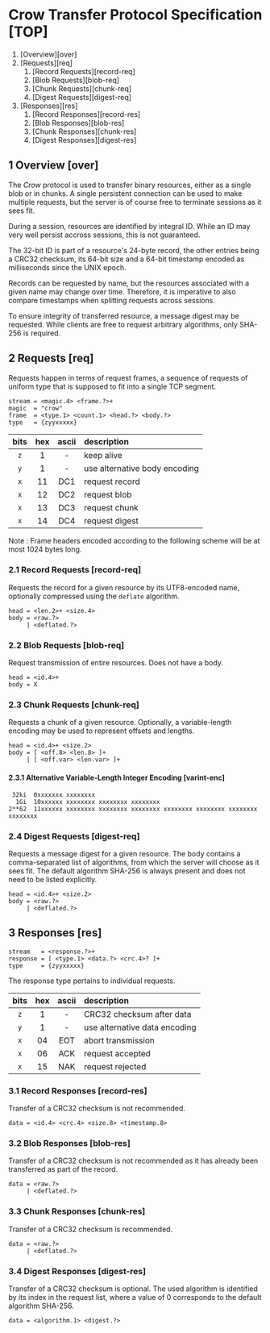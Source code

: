 # Crow Transfer Protocol Specification [TOP]

1. [Overview][over]
2. [Requests][req]
    1. [Record Requests][record-req]
    2. [Blob Requests][blob-req]
    3. [Chunk Requests][chunk-req]
    4. [Digest Requests][digest-req]
3. [Responses][res]
    1. [Record Responses][record-res]
    2. [Blob Responses][blob-res]
    3. [Chunk Responses][chunk-res]
    4. [Digest Responses][digest-res]

## 1 Overview [over]

The *Crow* protocol is used to transfer binary resources, either as a single blob or in chunks. A single persistent connection can be used to make multiple requests, but the server is of course free to terminate sessions as it sees fit.

During a session, resources are identified by integral ID. While an ID may very well persist accross sessions, this is not guaranteed.

The 32-bit ID is part of a resource's 24-byte record, the other entries being a CRC32 checksum, its 64-bit size and a 64-bit timestamp encoded as milliseconds since the UNIX epoch.

Records can be requested by name, but the resources associated with a given name may change over time. Therefore, it is imperative to also compare timestamps when splitting requests across sessions.

To ensure integrity of transferred resource, a message digest may be requested. While clients are free to request arbitrary algorithms, only SHA-256 is required.

## 2 Requests [req]

Requests happen in terms of request frames, a sequence of requests of uniform type that is supposed to fit into a single TCP segment.

```
stream = <magic.4> <frame.?>+
magic  = "crow"
frame  = <type.1> <count.1> <head.?> <body.?>
type   = {zyyxxxxx}
```

| bits | hex | ascii | description                   |
|:----:|:---:|:-----:|:------------------------------|
| `z`  |  1  |   -   | keep alive                    |
| `y`  |  1  |   -   | use alternative body encoding |
| `x`  | 11  |  DC1  | request record                |
| `x`  | 12  |  DC2  | request blob                  |
| `x`  | 13  |  DC3  | request chunk                 |
| `x`  | 14  |  DC4  | request digest                |

Note
:   Frame headers encoded according to the following scheme will be at most 1024 bytes long.

### 2.1 Record Requests [record-req]

Requests the record for a given resource by its UTF8-encoded name, optionally compressed using the `deflate` algorithm.

```
head = <len.2>+ <size.4>
body = <raw.?>
     | <deflated.?>
```

### 2.2 Blob Requests [blob-req]

Request transmission of entire resources. Does not have a body.

```
head = <id.4>+
body = X
```

### 2.3 Chunk Requests [chunk-req]

Requests a chunk of a given resource. Optionally, a variable-length encoding may be used to represent offsets and lengths.

```
head = <id.4>+ <size.2>
body = [ <off.8> <len.8> ]+
     | [ <off.var> <len.var> ]+
```

#### 2.3.1 Alternative Variable-Length Integer Encoding [varint-enc]

```
 32ki  0xxxxxxx xxxxxxxx
  1Gi  10xxxxxx xxxxxxxx xxxxxxxx xxxxxxxx
2**62  11xxxxxx xxxxxxxx xxxxxxxx xxxxxxxx xxxxxxxx xxxxxxxx xxxxxxxx xxxxxxxx
```

### 2.4 Digest Requests [digest-req]

Requests a message digest for a given resource. The body contains a comma-separated list of algorithms, from which the server will choose as it sees fit. The default algorithm SHA-256 is always present and does not need to be listed explicitly.

```
head = <id.4>+ <size.2>
body = <raw.?>
     | <deflated.?>
```

## 3 Responses [res]

```
stream   = <response.?>+
response = [ <type.1> <data.?> <crc.4>? ]+
type     = {zyyxxxxx}
```

The response type pertains to individual requests.

| bits | hex | ascii | description                   |
|:----:|:---:|:-----:|:------------------------------|
| `z`  |  1  |   -   | CRC32 checksum after data     |
| `y`  |  1  |   -   | use alternative data encoding |
| `x`  | 04  |  EOT  | abort transmission            |
| `x`  | 06  |  ACK  | request accepted              |
| `x`  | 15  |  NAK  | request rejected              |

### 3.1 Record Responses [record-res]

Transfer of a CRC32 checksum is not recommended.

```
data = <id.4> <crc.4> <size.8> <timestamp.8>
```

### 3.2 Blob Responses [blob-res]

Transfer of a CRC32 checksum is not recommended as it has already been transferred as part of the record.

```
data = <raw.?>
     | <deflated.?>
```

### 3.3 Chunk Responses [chunk-res]

Transfer of a CRC32 checksum is recommended.

```
data = <raw.?>
     | <deflated.?>
```

### 3.4 Digest Responses [digest-res]

Transfer of a CRC32 checksum is optional. The used algorithm is identified by its index in the request list, where a value of 0 corresponds to the default algorithm SHA-256.

```
data = <algorithm.1> <digest.?>
```
